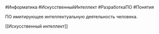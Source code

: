 #Информатика #ИскусственныйИнтеллект #РазработкаПО #Понятия

ПО имитирующее интеллектуальную деятельность человека.

[[Искусственный интеллект]]